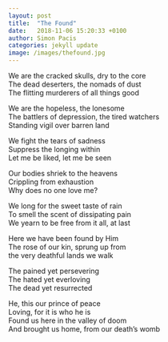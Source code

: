 ```yaml
---
layout: post
title:  "The Found"
date:   2018-11-06 15:20:33 +0100
author: Simon Pacis
categories: jekyll update
image: /images/thefound.jpg
---
```

We are the cracked skulls, dry to the core  
The dead deserters, the nomads of dust  
The flitting murderers of all things good  
  
We are the hopeless, the lonesome  
The battlers of depression, the tired watchers  
Standing vigil over barren land  
  
We fight the tears of sadness  
Suppress the longing within  
Let me be liked, let me be seen  
  
Our bodies shriek to the heavens  
Crippling from exhaustion  
Why does no one love me?  
  
We long for the sweet taste of rain  
To smell the scent of dissipating pain  
We yearn to be free from it all, at last  
  
Here we have been found by Him  
The rose of our kin, sprung up from  
the very deathful lands we walk  
  
The pained yet persevering  
The hated yet everloving  
The dead yet resurrected  
  
He, this our prince of peace  
Loving, for it is who he is  
Found us here in the valley of doom  
And brought us home, from our death’s womb